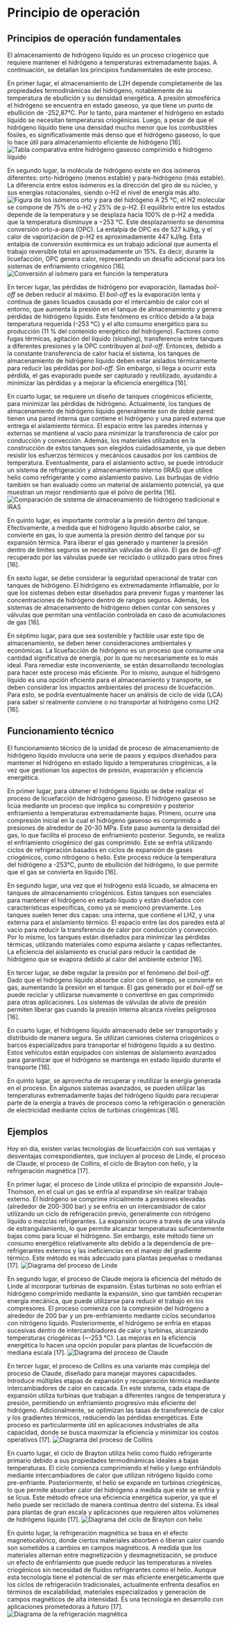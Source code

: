 # Principio de operación 

## Principios de operación fundamentales 

El almacenamiento de hidrógeno líquido es un proceso criogénico que requiere mantener el hidrógeno a temperaturas extremadamente bajas. A continuación, se detallan los principios fundamentales de este proceso.

En primer lugar, el almacenamiento de L2H depende completamente de las propiedades termodinámicas del hidrógeno, notablemente de su temperatura de ebullición y su densidad energética. A presión atmosférica el hidrógeno se encuentra en estado gaseoso, ya que tiene un punto de ebullición de -252,87°C. Por lo tanto, para mantener el hidrógeno en estado líquido se necesitan temperaturas criogénicas. Luego, a pesar de que el hidrógeno líquido tiene una densidad mucho menor que los combustibles fósiles, es significativamente más denso que el hidrógeno gaseoso, lo que lo hace útil para almacenamiento eficiente de hidrógeno [16].
![Tabla comparativa entre hidrógeno gaseoso comprimido e hidrógeno líquido](../imagenes/Caracteristicas.png)

En segundo lugar, la molécula de hidrógeno existe en dos isómeros diferentes: orto-hidrógeno (menos estable) y para-hidrógeno (más estable). La diferencia entre estos isómeros es la dirección del giro de su núcleo, y sus energías rotacionales, siendo o-H2 el nivel de energía más alto.
![Figura de los isómeros orto y para del hidrógeno](../imagenes/orto-para.png)
A 25 °C, el H2 molecular se compone de 75% de o-H2 y 25% de p-H2. El equilibrio entre los estados depende de la temperatura y se desplaza hacia 100% de p-H2 a medida que la temperatura disminuye a −253 °C. Este desplazamiento se denomina conversión orto-a-para (OPC). La entalpía de OPC es de 527 kJ/kg, y el calor de vaporización de p-H2 es aproximadamente 447 kJ/kg. Esta entalpía de conversión exotérmica es un trabajo adicional que aumenta el trabajo reversible total en aproximadamente un 15%. Es decir, durante la licuefacción, OPC genera calor, representando un desafío adicional para los sistemas de enfriamiento criogénico [16].
![Conversión al isómero para en función la temperatura](../imagenes/conversion_op.png)

En tercer lugar, las pérdidas de hidrógeno por evaporación, llamadas *boil-off* se deben reducir al máximo. El *boil-off* es la evaporación lenta y continua de gases licuados causada por el intercambio de calor con el entorno, que aumenta la presión en el tanque de almacenamiento y genera pérdidas de hidrógeno líquido. Este fenómeno es crítico debido a la baja temperatura requerida (-253 °C) y el alto consumo energético para su producción (11 % del contenido energético del hidrógeno). Factores como fugas térmicas, agitación del líquido (sloshing), transferencia entre tanques a diferentes presiones y la OPC contribuyen al *boil-off*. Entonces, debido a la constante transferencia de calor hacia el sistema, los tanques de almacenamiento de hidrógeno líquido deben estar aislados térmicamente para reducir las pérdidas por *boil-off*. Sin embargo, si llega a ocurrir esta pérdida, el gas evaporado puede ser capturado y reutilizado, ayudando a minimizar las pérdidas y a mejorar la eficiencia energética [16].

En cuarto lugar, se requiere un diseño de tanques criogénicos eficiente, para minimizar las pérdidas de hidrógeno. Actualmente, los tanques de almacenamiento de hidrógeno líquido generalmente son de doble pared: tienen una pared interna que contiene el hidrógeno y una pared externa que entrega el aislamiento térmico. El espacio entre las paredes internas y externas se mantiene al vacío para minimizar la transferencia de calor por conducción y convección. Además, los materiales utilizados en la construcción de estos tanques son elegidos cuidadosamente, ya que deben resistir los esfuerzos térmicos y mecánicos causados por los cambios de temperatura. Eventualmente, para el aislamiento activo, se puede introducir un sistema de refrigeración y almacenamiento interno (IRAS) que utilice helio como refrigerante y como aislamiento pasivo. Las burbujas de vidrio también se han evaluado como un material de aislamiento potencial, ya que muestran un mejor rendimiento que el polvo de perlita [16].
![Comparación de sistema de almacenamiento de hidrógeno tradicional e IRAS](../imagenes/storage_tank.png)

En quinto lugar, es importante controlar a la presión dentro del tanque. Efectivamente, a medida que el hidrógeno líquido absorbe calor, se convierte en gas, lo que aumenta la presión dentro del tanque por su expansión térmica. Para liberar el gas generado y mantener la presión dentro de límites seguros se necesitan válvulas de alivio. El gas de *boil-off* recuperado por las válvulas puede ser reciclado o utilizado para otros fines [16].

En sexto lugar, se debe considerar la seguridad operacional de tratar con tanques de hidrógeno. El hidrógeno es extremadamente inflamable, por lo que los sistemas deben estar diseñados para prevenir fugas y mantener las concentraciones de hidrógeno dentro de rangos seguros. Además, los sistemas de almacenamiento de hidrógeno deben contar con sensores y válvulas que permitan una ventilación controlada en caso de acumulaciones de gas [16].

En séptimo lugar, para que sea sostenible y factible usar este tipo de almacenamiento, se deben tener consideraciones ambientales y económicas. La licuefacción de hidrógeno es un proceso que consume una cantidad significativa de energía, por lo que no necesariamente es lo más ideal. Para remediar este inconveniente, se están desarrollando tecnologías para hacer este proceso más eficiente. Por lo mismo, aunque el hidrógeno líquido es una opción eficiente para el almacenamiento y transporte, se deben considerar los impactos ambientales del proceso de licuefacción. Para esto, se podría eventualmente hacer un análisis de ciclo de vida (LCA) para saber si realmente conviene o no transportar al hidrógeno como LH2 [16].

## Funcionamiento técnico
El funcionamiento técnico de la unidad de proceso de almacenamiento de hidrógeno líquido involucra una serie de pasos y equipos diseñados para mantener el hidrógeno en estado líquido a temperaturas criogénicas, a la vez que gestionan los aspectos de presión, evaporación y eficiencia energética.

En primer lugar, para obtener el hidrógeno líquido se debe realizar el proceso de licuefacción de hidrógeno gaseoso. El hidrógeno gaseoso se licúa mediante un proceso que implica su compresión y posterior enfriamiento a temperaturas extremadamente bajas. Primero, ocurre una compresión inicial en la cual el hidrógeno gaseoso es comprimido a presiones de alrededor de 20-30 MPa. Este paso aumenta la densidad del gas, lo que facilita el proceso de enfriamiento posterior. Segundo, se realiza el enfriamiento criogénico del gas comprimido. Este se enfría utilizando ciclos de refrigeración basados en ciclos de expansión de gases criogénicos, como nitrógeno o helio. Este proceso reduce la temperatura del hidrógeno a -253°C, punto de ebullición del hidrógeno, lo que permite que el gas se convierta en líquido [16].

En segundo lugar, una vez que el hidrógeno está licuado, se almacena en tanques de almacenamiento criogénicos. Estos tanques son esenciales para mantener el hidrógeno en estado líquido y están diseñados con características específicas, como ya se mencionó previamente. Los tanques suelen tener dos capas: una interna, que contiene el LH2, y una externa para el aislamiento térmico. El espacio entre las dos paredes está al vacío para reducir la transferencia de calor por conducción y convección. Por lo mismo, los tanques están diseñados para minimizar las pérdidas térmicas, utilizando materiales como espuma aislante y capas reflectantes. La eficiencia del aislamiento es crucial para reducir la cantidad de hidrógeno que se evapora debido al calor del ambiente exterior [16].

En tercer lugar, se debe regular la presión por el fenómeno del *boil-off*. Dado que el hidrógeno líquido absorbe calor con el tiempo, se convierte en gas, aumentando la presión en el tanque. El gas generado por el *boil-off* se puede reciclar y utilizarse nuevamente o convertirse en gas comprimido para otras aplicaciones. Los sistemas de válvulas de alivio de presión permiten liberar gas cuando la presión interna alcanza niveles peligrosos [16].

En cuarto lugar, el hidrógeno líquido almacenado debe ser transportado y distribuido de manera segura. Se utilizan camiones cisterna criogénicos o barcos especializados para transportar el hidrógeno líquido a su destino. Estos vehículos están equipados con sistemas de aislamiento avanzados para garantizar que el hidrógeno se mantenga en estado líquido durante el transporte [16].

En quinto lugar, se aprovecha de recuperar y reutilizar la energía generada en el proceso. En algunos sistemas avanzados, se pueden utilizar las temperaturas extremadamente bajas del hidrógeno líquido para recuperar parte de la energía a través de procesos como la refrigeración o generación de electricidad mediante ciclos de turbinas criogénicas [16].

## Ejemplos
Hoy en día, existen varias tecnologías de licuefacción con sus ventajas y desventajas correspondientes, que incluyen al proceso de Linde, el proceso de Claude, el proceso de Collins, el ciclo de Brayton con helio, y la refrigeración magnética [17]. 

En primer lugar, el proceso de Linde utiliza el principio de expansión Joule–Thomson, en el cual un gas se enfría al expandirse sin realizar trabajo externo. El hidrógeno se comprime inicialmente a presiones elevadas (alrededor de 200-300 bar) y se enfría en un intercambiador de calor utilizando un ciclo de refrigeración previo, generalmente con nitrógeno líquido o mezclas refrigerantes. La expansión ocurre a través de una válvula de estrangulamiento, lo que permite alcanzar temperaturas suficientemente bajas como para licuar el hidrógeno. Sin embargo, este método tiene un consumo energético relativamente alto debido a la dependencia de pre-refrigerantes externos y las ineficiencias en el manejo del gradiente térmico. Este método es más adecuado para plantas pequeñas o medianas [17].
![Diagrama del proceso de Linde](../imagenes/linde_process.webp)

En segundo lugar, el proceso de Claude mejora la eficiencia del método de Linde al incorporar turbinas de expansión. Estas turbinas no solo enfrían el hidrógeno comprimido mediante la expansión, sino que también recuperan energía mecánica, que puede utilizarse para reducir el trabajo en los compresores. El proceso comienza con la compresión del hidrógeno a alrededor de 200 bar y un pre-enfriamiento mediante ciclos secundarios con nitrógeno líquido. Posteriormente, el hidrógeno se enfría en etapas sucesivas dentro de intercambiadores de calor y turbinas, alcanzando temperaturas criogénicas (~-253 °C). Las mejoras en la eficiencia energética lo hacen una opción popular para plantas de licuefacción de mediana escala [17].
![Diagrama del proceso de Claude](../imagenes/claude_process.webp)

En tercer lugar, el proceso de Collins es una variante más compleja del proceso de Claude, diseñado para manejar mayores capacidades. Introduce múltiples etapas de expansión y recuperación térmica mediante intercambiadores de calor en cascada. En este sistema, cada etapa de expansión utiliza turbinas que trabajan a diferentes rangos de temperatura y presión, permitiendo un enfriamiento progresivo más eficiente del hidrógeno. Adicionalmente, se optimizan las tasas de transferencia de calor y los gradientes térmicos, reduciendo las pérdidas energéticas. Este proceso es particularmente útil en aplicaciones industriales de alta capacidad, donde se busca maximizar la eficiencia y minimizar los costos operativos [17].
![Diagrama del proceso de Collins](../imagenes/collins_process.png)

En cuarto lugar, el ciclo de Brayton utiliza helio como fluido refrigerante primario debido a sus propiedades termodinámicas ideales a bajas temperaturas. El ciclo comienza comprimiendo el helio y luego enfriándolo mediante intercambiadores de calor que utilizan nitrógeno líquido como pre-enfriante. Posteriormente, el helio se expande en turbinas criogénicas, lo que permite absorber calor del hidrógeno a medida que este se enfría y se licua. Este método ofrece una eficiencia energética superior, ya que el helio puede ser reciclado de manera continua dentro del sistema. Es ideal para plantas de gran escala y aplicaciones que requieren altos volúmenes de hidrógeno líquido [17].
![Diagrama del ciclo de Brayton con helio ](../imagenes/brayton_cycle.webp)

En quinto lugar, la refrigeración magnética se basa en el efecto magnetocalórico, donde ciertos materiales absorben o liberan calor cuando son sometidos a cambios en campos magnéticos. A medida que los materiales alternan entre magnetización y desmagnetización, se produce un efecto de enfriamiento que puede reducir las temperaturas a niveles criogénicos sin necesidad de fluidos refrigerantes como el helio. Aunque esta tecnología tiene el potencial de ser más eficiente energéticamente que los ciclos de refrigeración tradicionales, actualmente enfrenta desafíos en términos de escalabilidad, materiales especializados y generación de campos magnéticos de alta intensidad. Es una tecnología en desarrollo con aplicaciones prometedoras a futuro [17].
![Diagrama de la refrigeración magnética](../imagenes/magnetic_refrigeration.png)
